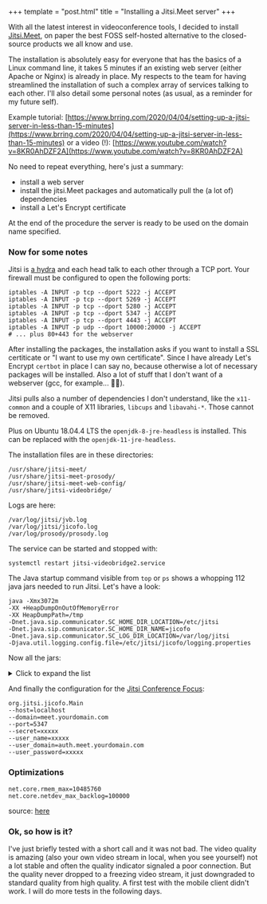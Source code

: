 +++
template = "post.html"
title = "Installing a Jitsi.Meet server"
+++

With all the latest interest in videoconference tools, I decided to install [Jitsi.Meet](https://meet.jit.si/), on paper the best FOSS self-hosted alternative to the closed-source products we all know and use.

The installation is absolutely easy for everyone that has the basics of a Linux command line, it takes 5 minutes if an existing web server (either Apache or Nginx) is already in place. My respects to the team for having streamlined the installation of such a complex array of services talking to each other. I'll also detail some personal notes (as usual, as a reminder for my future self).

Example tutorial: [https://www.brring.com/2020/04/04/setting-up-a-jitsi-server-in-less-than-15-minutes](https://www.brring.com/2020/04/04/setting-up-a-jitsi-server-in-less-than-15-minutes) or a video (!): [https://www.youtube.com/watch?v=8KR0AhDZF2A](https://www.youtube.com/watch?v=8KR0AhDZF2A)

No need to repeat everything, here's just a summary:

- install a web server
- install the jitsi.Meet packages and automatically pull the (a lot of) dependencies
- install a Let's Encrypt certificate

At the end of the procedure the server is ready to be used on the domain name specified.

### Now for some notes

Jitsi is [a hydra](https://github.com/jitsi/jitsi-meet/blob/master/doc/manual-install.md#network-description) and each head talk to each other through a TCP port. Your firewall must be configured to open the following ports:

```
iptables -A INPUT -p tcp --dport 5222 -j ACCEPT
iptables -A INPUT -p tcp --dport 5269 -j ACCEPT
iptables -A INPUT -p tcp --dport 5280 -j ACCEPT
iptables -A INPUT -p tcp --dport 5347 -j ACCEPT
iptables -A INPUT -p tcp --dport 4443 -j ACCEPT
iptables -A INPUT -p udp --dport 10000:20000 -j ACCEPT
# ... plus 80+443 for the webserver
```

After installing the packages, the installation asks if you want to install a SSL certiticate or "I want to use my own certificate". Since I have already Let's Encrypt `certbot` in place I can say no, because otherwise a lot of necessary packages will be installed. Also a lot of stuff that I don't want of a webserver (gcc, for example... 🤦‍♂️).

Jitsi pulls also a number of dependencies I don't understand, like the `x11-common` and a couple of X11 libraries, `libcups` and `libavahi-*`. Those cannot be removed.

Plus on Ubuntu 18.04.4 LTS the `openjdk-8-jre-headless` is installed. This can be replaced with the `openjdk-11-jre-headless`.

The installation files are in these directories:

```
/usr/share/jitsi-meet/
/usr/share/jitsi-meet-prosody/
/usr/share/jitsi-meet-web-config/
/usr/share/jitsi-videobridge/
```

Logs are here:

```
/var/log/jitsi/jvb.log
/var/log/jitsi/jicofo.log
/var/log/prosody/prosody.log
```

The service can be started and stopped with:

`systemctl restart jitsi-videobridge2.service`

The Java startup command visible from `top` or `ps` shows a whopping 112 java jars needed to run Jitsi. Let's have a look:

```
java -Xmx3072m
-XX +HeapDumpOnOutOfMemoryError
-XX HeapDumpPath=/tmp
-Dnet.java.sip.communicator.SC_HOME_DIR_LOCATION=/etc/jitsi
-Dnet.java.sip.communicator.SC_HOME_DIR_NAME=jicofo
-Dnet.java.sip.communicator.SC_LOG_DIR_LOCATION=/var/log/jitsi
-Djava.util.logging.config.file=/etc/jitsi/jicofo/logging.properties
```

Now all the jars:

<details><summary>Click to expand the list</summary>
<p>


```
-cp
/usr/share/jicofo/jicofo.jar
/usr/share/jicofo/lib/agafua-syslog-0.4.jar
/usr/share/jicofo/lib/annotations-15.0.jar
/usr/share/jicofo/lib/aopalliance-repackaged-2.6.1.jar
/usr/share/jicofo/lib/bccontrib-1.0.jar
/usr/share/jicofo/lib/bcpkix-jdk15on-1.54.jar
/usr/share/jicofo/lib/bcprov-jdk15on-1.54.jar
/usr/share/jicofo/lib/cglib-nodep-2.2.jar
/usr/share/jicofo/lib/commons-codec-1.6.jar
/usr/share/jicofo/lib/commons-lang3-3.1.jar
/usr/share/jicofo/lib/commons-logging-1.2.jar
/usr/share/jicofo/lib/concurrentlinkedhashmap-lru-1.0_jdk5.jar
/usr/share/jicofo/lib/core-2.0.1.jar
/usr/share/jicofo/lib/dnsjava-2.1.7.jar
/usr/share/jicofo/lib/dom4j-1.6.1.jar
/usr/share/jicofo/lib/fmj-1.0-SNAPSHOT.jar
/usr/share/jicofo/lib/guava-15.0.jar
/usr/share/jicofo/lib/hk2-api-2.6.1.jar
/usr/share/jicofo/lib/hk2-locator-2.6.1.jar
/usr/share/jicofo/lib/hk2-utils-2.6.1.jar
/usr/share/jicofo/lib/httpclient-4.4.1.jar
/usr/share/jicofo/lib/httpcore-4.4.1.jar
/usr/share/jicofo/lib/ice4j-3.0-10-g982e782.jar
/usr/share/jicofo/lib/jackson-annotations-2.10.1.jar
/usr/share/jicofo/lib/jackson-core-2.10.1.jar
/usr/share/jicofo/lib/jackson-databind-2.10.1.jar
/usr/share/jicofo/lib/jackson-module-jaxb-annotations-2.10.1.jar
/usr/share/jicofo/lib/jain-sip-ri-ossonly-1.2.279-jitsi-oss1.jar
/usr/share/jicofo/lib/jakarta.activation-api-1.2.1.jar
/usr/share/jicofo/lib/jakarta.annotation-api-1.3.5.jar
/usr/share/jicofo/lib/jakarta.inject-2.6.1.jar
/usr/share/jicofo/lib/jakarta.validation-api-2.0.2.jar
/usr/share/jicofo/lib/jakarta.ws.rs-api-2.1.6.jar
/usr/share/jicofo/lib/jakarta.xml.bind-api-2.3.2.jar
/usr/share/jicofo/lib/java-dogstatsd-client-2.5.jar
/usr/share/jicofo/lib/java-sdp-nist-bridge-1.2.jar
/usr/share/jicofo/lib/javassist-3.22.0-CR2.jar
/usr/share/jicofo/lib/javax.servlet-api-3.1.0.jar
/usr/share/jicofo/lib/jbosh-0.9.2.jar
/usr/share/jicofo/lib/jcip-annotations-1.0.jar
/usr/share/jicofo/lib/jcl-core-2.8.jar
/usr/share/jicofo/lib/jersey-client-2.30.1.jar
/usr/share/jicofo/lib/jersey-common-2.30.1.jar
/usr/share/jicofo/lib/jersey-container-jetty-http-2.30.1.jar
/usr/share/jicofo/lib/jersey-container-servlet-2.30.1.jar
/usr/share/jicofo/lib/jersey-container-servlet-core-2.30.1.jar
/usr/share/jicofo/lib/jersey-entity-filtering-2.30.1.jar
/usr/share/jicofo/lib/jersey-hk2-2.30.1.jar
/usr/share/jicofo/lib/jersey-media-jaxb-2.30.1.jar
/usr/share/jicofo/lib/jersey-media-json-jackson-2.30.1.jar
/usr/share/jicofo/lib/jersey-server-2.30.1.jar
/usr/share/jicofo/lib/jetty-client-9.4.15.v20190215.jar
/usr/share/jicofo/lib/jetty-continuation-9.4.17.v20190418.jar
/usr/share/jicofo/lib/jetty-http-9.4.15.v20190215.jar
/usr/share/jicofo/lib/jetty-io-9.4.15.v20190215.jar
/usr/share/jicofo/lib/jetty-proxy-9.4.15.v20190215.jar
/usr/share/jicofo/lib/jetty-security-9.4.15.v20190215.jar
/usr/share/jicofo/lib/jetty-server-9.4.15.v20190215.jar
/usr/share/jicofo/lib/jetty-servlet-9.4.15.v20190215.jar
/usr/share/jicofo/lib/jetty-util-9.4.15.v20190215.jar
/usr/share/jicofo/lib/jetty-webapp-7.0.1.v20091125.jar
/usr/share/jicofo/lib/jetty-xml-7.0.1.v20091125.jar
/usr/share/jicofo/lib/jicoco-1.1-22-gbec9167.jar
/usr/share/jicofo/lib/jitsi-android-osgi-1.0-SNAPSHOT.jar
/usr/share/jicofo/lib/jitsi-configuration-2.13.cb5485e.jar
/usr/share/jicofo/lib/jitsi-credentialsstorage-2.13.cb5485e.jar
/usr/share/jicofo/lib/jitsi-dnsservice-2.13.cb5485e.jar
/usr/share/jicofo/lib/jitsi-netaddr-2.13.cb5485e.jar
/usr/share/jicofo/lib/jitsi-protocol-2.13.cb5485e.jar
/usr/share/jicofo/lib/jitsi-protocol-jabber-2.13.cb5485e.jar
/usr/share/jicofo/lib/jitsi-protocol-media-2.13.cb5485e.jar
/usr/share/jicofo/lib/jitsi-util-2.13.cb5485e.jar
/usr/share/jicofo/lib/jitsi-utils-1.0-33-g2ed4090.jar
/usr/share/jicofo/lib/jitsi-xmpp-extensions-1.0-6-g009420d.jar
/usr/share/jicofo/lib/jna-4.1.0.jar
/usr/share/jicofo/lib/jnsapi-0.0.3-jitsi-smack4.2-3.jar
/usr/share/jicofo/lib/json-simple-1.1.1.jar
/usr/share/jicofo/lib/jxmpp-core-0.6.2.jar
/usr/share/jicofo/lib/jxmpp-jid-0.6.2.jar
/usr/share/jicofo/lib/jxmpp-util-cache-0.6.2.jar
/usr/share/jicofo/lib/libidn-1.15.jar
/usr/share/jicofo/lib/libjitsi-1.0-0-gb3296cf.jar
/usr/share/jicofo/lib/object-cloner-0.1.jar
/usr/share/jicofo/lib/objenesis-2.6.jar
/usr/share/jicofo/lib/orange-extensions-1.3.0.jar
/usr/share/jicofo/lib/org.apache.felix.framework-4.4.0.jar
/usr/share/jicofo/lib/org.apache.felix.main-4.4.0.jar
/usr/share/jicofo/lib/org.osgi.core-4.3.1.jar
/usr/share/jicofo/lib/osgi-resource-locator-1.0.3.jar
/usr/share/jicofo/lib/reflections-0.9.11.jar
/usr/share/jicofo/lib/sdes4j-1.1.3.jar
/usr/share/jicofo/lib/sdp-api-1.0.jar
/usr/share/jicofo/lib/slf4j-api-1.7.26.jar
/usr/share/jicofo/lib/slf4j-jdk14-1.7.26.jar
/usr/share/jicofo/lib/smack-bosh-4.2.4-47d17fc.jar
/usr/share/jicofo/lib/smack-core-4.2.4-47d17fc.jar
/usr/share/jicofo/lib/smack-debug-4.2.4-47d17fc.jar
/usr/share/jicofo/lib/smack-experimental-4.2.4-47d17fc.jar
/usr/share/jicofo/lib/smack-extensions-4.2.4-47d17fc.jar
/usr/share/jicofo/lib/smack-im-4.2.4-47d17fc.jar
/usr/share/jicofo/lib/smack-java7-4.2.4-47d17fc.jar
/usr/share/jicofo/lib/smack-legacy-4.2.4-47d17fc.jar
/usr/share/jicofo/lib/smack-resolver-javax-4.2.4-47d17fc.jar
/usr/share/jicofo/lib/smack-sasl-javax-4.2.4-47d17fc.jar
/usr/share/jicofo/lib/smack-tcp-4.2.4-47d17fc.jar
/usr/share/jicofo/lib/tinder-1.3.0.jar
/usr/share/jicofo/lib/weupnp-0.1.4.jar
/usr/share/jicofo/lib/xml-apis-1.0.b2.jar
/usr/share/jicofo/lib/xmlpull-1.1.3.4a.jar
/usr/share/jicofo/lib/xpp3-1.1.4c.jar
/usr/share/jicofo/lib/zrtp4j-light-4.1.0-jitsi-1-SNAPSHOT.jar
```

</p>
</details>

And finally the configuration for the [Jitsi Conference Focus](https://github.com/jitsi/jicofo):

```
org.jitsi.jicofo.Main
--host=localhost
--domain=meet.yourdomain.com
--port=5347
--secret=xxxxx
--user_name=xxxxx
--user_domain=auth.meet.yourdomain.com
--user_password=xxxxx
```

### Optimizations

```
net.core.rmem_max=10485760
net.core.netdev_max_backlog=100000
```

source: [here](https://github.com/jitsi/docker-jitsi-meet/pull/440#issue-402324914)

### Ok, so how is it?

I've just briefly tested with a short call and it was not bad. The video quality is amazing (also your own video stream in local, when you see yourself) not a lot stable and often the quality indicator signaled a poor connection. But the quality never dropped to a freezing video stream, it just downgraded to standard quality from high quality. A first test with the mobile client didn't work. I will do more tests in the following days.
